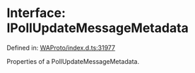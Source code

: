 # Interface: IPollUpdateMessageMetadata

Defined in: [WAProto/index.d.ts:31977](https://github.com/Fokusdotid/bail/blob/99acc683da8779d62a0509bb4108fdb35cb2b061/WAProto/index.d.ts#L31977)

Properties of a PollUpdateMessageMetadata.

